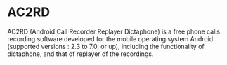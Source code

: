 # AC2RD

AC2RD (Android Call Recorder Replayer Dictaphone) is a free phone calls recording software developed for the mobile operating system Android (supported versions : 2.3 to 7.0, or up), including the functionality of dictaphone, and that of replayer of the recordings.


